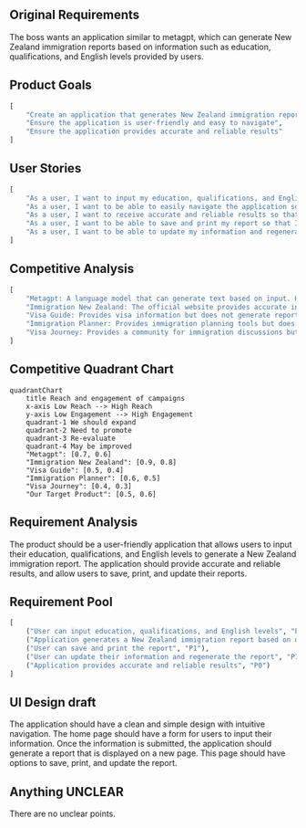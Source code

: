 ## Original Requirements
The boss wants an application similar to metagpt, which can generate New Zealand immigration reports based on information such as education, qualifications, and English levels provided by users.

## Product Goals
```python
[
    "Create an application that generates New Zealand immigration reports",
    "Ensure the application is user-friendly and easy to navigate",
    "Ensure the application provides accurate and reliable results"
]
```

## User Stories
```python
[
    "As a user, I want to input my education, qualifications, and English levels so that I can generate an immigration report",
    "As a user, I want to be able to easily navigate the application so that I can input my information without confusion",
    "As a user, I want to receive accurate and reliable results so that I can trust the information provided",
    "As a user, I want to be able to save and print my report so that I can reference it later",
    "As a user, I want to be able to update my information and regenerate the report so that it reflects my current situation"
]
```

## Competitive Analysis
```python
[
    "Metagpt: A language model that can generate text based on input. However, it does not specialize in immigration reports",
    "Immigration New Zealand: The official website provides accurate information but does not generate personalized reports",
    "Visa Guide: Provides visa information but does not generate reports",
    "Immigration Planner: Provides immigration planning tools but does not generate reports",
    "Visa Journey: Provides a community for immigration discussions but does not generate reports"
]
```

## Competitive Quadrant Chart
```mermaid
quadrantChart
    title Reach and engagement of campaigns
    x-axis Low Reach --> High Reach
    y-axis Low Engagement --> High Engagement
    quadrant-1 We should expand
    quadrant-2 Need to promote
    quadrant-3 Re-evaluate
    quadrant-4 May be improved
    "Metagpt": [0.7, 0.6]
    "Immigration New Zealand": [0.9, 0.8]
    "Visa Guide": [0.5, 0.4]
    "Immigration Planner": [0.6, 0.5]
    "Visa Journey": [0.4, 0.3]
    "Our Target Product": [0.5, 0.6]
```

## Requirement Analysis
The product should be a user-friendly application that allows users to input their education, qualifications, and English levels to generate a New Zealand immigration report. The application should provide accurate and reliable results, and allow users to save, print, and update their reports.

## Requirement Pool
```python
[
    ("User can input education, qualifications, and English levels", "P0"),
    ("Application generates a New Zealand immigration report based on user input", "P0"),
    ("User can save and print the report", "P1"),
    ("User can update their information and regenerate the report", "P1"),
    ("Application provides accurate and reliable results", "P0")
]
```

## UI Design draft
The application should have a clean and simple design with intuitive navigation. The home page should have a form for users to input their information. Once the information is submitted, the application should generate a report that is displayed on a new page. This page should have options to save, print, and update the report.

## Anything UNCLEAR
There are no unclear points.